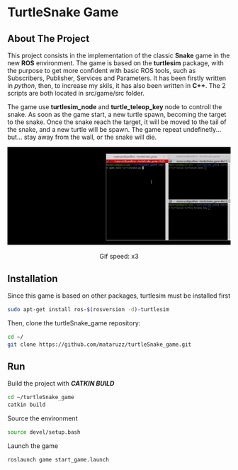 # TurtleSnake Game

## About The Project
This project consists in the implementation of the classic **Snake** game in the new **ROS** environment. The game is based on the **turtlesim** package, with the purpose to get more confident with basic ROS tools, such as Subscribers, Publisher, Services and Parameters. It has been firstly written in *python*, then, to increase my skils, it has also been written in **C++**. The 2 scripts are both located in src/game/src folder.

The game use **turtlesim_node** and **turtle_teleop_key** node to controll the snake. As soon as the game start, a new turtle spawn, becoming the target to the snake. Once the snake reach the target, it will be moved to the tail of the snake, and a new turtle will be spawn. The game repeat undefinetly... but... stay away from the wall, or the snake will die.

<div align="center">
<img src="https://github.com/mataruzz/turtleSnake_game/blob/main/turtleSnake_game.gif"> 
  
Gif speed: x3
</div>

## Installation
Since this game is based on other packages, turtlesim must be installed first
```sh
sudo apt-get install ros-$(rosversion -d)-turtlesim
```
Then, clone the turtleSnake_game repository:
```sh
cd ~/
git clone https://github.com/mataruzz/turtleSnake_game.git
```

## Run
Build the project with ***CATKIN BUILD***
```sh
cd ~/turtleSnake_game
catkin build
```
Source the environment
```sh
source devel/setup.bash
```
Launch the game
```sh
roslaunch game start_game.launch
```
